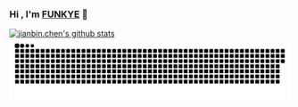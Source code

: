 ### Hi , I'm [FUNKYE](https://blog.funkye.icu/) 👋   

[![jianbin.chen's github stats](https://github-readme-stats.vercel.app/api?username=funky-eyes)](https://blog.funkye.icu/)
![](https://raw.githubusercontent.com/funky-eyes/funky-eyes/main/assets/github-contribution-grid-snake.svg)


 

